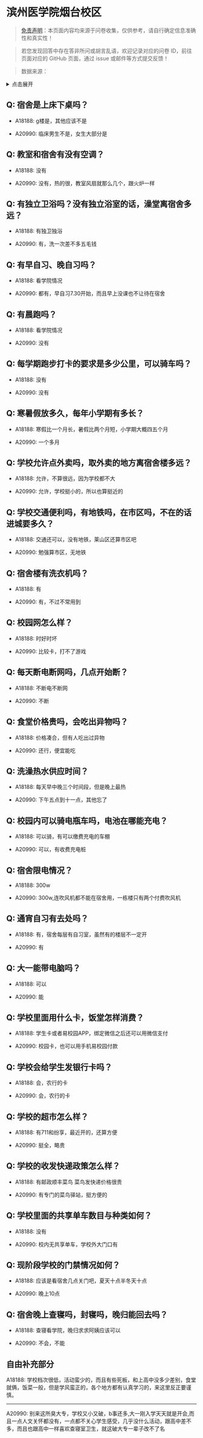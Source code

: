 # 滨州医学院烟台校区

> [免责声明](https://colleges.chat/#_3)：本页面内容均来源于问卷收集，仅供参考，请自行确定信息准确性和真实性！

> 若您发现回答中存在答非所问或胡言乱语，欢迎记录对应的问卷 ID，前往页面对应的 GitHub 页面，通过 issue 或邮件等方式提交反馈！

> 数据来源：

<details><summary>点击展开</summary>
<ul>
<li>A18188: 3214966119@qq.com (2023 年 06 月)</li>
<li>A20990: 匿名 (2023 年 09 月)</li>
</ul>
</details>

## Q: 宿舍是上床下桌吗？

- A18188: g楼是，其他应该不是

- A20990: 临床男生不是，女生大部分是

## Q: 教室和宿舍有没有空调？

- A18188: 没有

- A20990: 没有，热的很，教室风扇就那么几个，跟火炉一样

## Q: 有独立卫浴吗？没有独立浴室的话，澡堂离宿舍多远？

- A18188: 有独卫独浴

- A20990: 有，洗一次差不多五毛钱

## Q: 有早自习、晚自习吗？

- A18188: 看学院情况

- A20990: 都有，早自习7.30开始，而且早上没课也不让待在宿舍

## Q: 有晨跑吗？

- A18188: 看学院情况

- A20990: 没有

## Q: 每学期跑步打卡的要求是多少公里，可以骑车吗？

- A18188: 没有

- A20990: 没有

## Q: 寒暑假放多久，每年小学期有多长？

- A18188: 寒假比一个月长，暑假比两个月短，小学期大概四五个月

- A20990: 一个多月

## Q: 学校允许点外卖吗，取外卖的地方离宿舍楼多远？

- A18188: 允许，不算很远，因为学校都不大

- A20990: 允许，学校挺小的，所以也算挺近的

## Q: 学校交通便利吗，有地铁吗，在市区吗，不在的话进城要多久？

- A18188: 交通还可以，没有地铁，莱山区还算市区吧

- A20990: 勉强算市区，无地铁

## Q: 宿舍楼有洗衣机吗？

- A18188: 有

- A20990: 有，不过不常用到

## Q: 校园网怎么样？

- A18188: 时好时坏

- A20990: 比较卡，打不了游戏

## Q: 每天断电断网吗，几点开始断？

- A18188: 不断电不断网

- A20990: 不断

## Q: 食堂价格贵吗，会吃出异物吗？

- A18188: 价格凑合，但有人吃出过异物

- A20990: 还行，便宜能吃

## Q: 洗澡热水供应时间？

- A18188: 每天早中晚三个时间段，但是晚上最热

- A20990: 下午五点到十一点，其他忘了

## Q: 校园内可以骑电瓶车吗，电池在哪能充电？

- A18188: 可以骑，有可以缴费充电的车棚

- A20990: 可以，有收费充电桩

## Q: 宿舍限电情况？

- A18188: 300w

- A20990: 300w,连吹风机都不能在宿舍用，一栋楼只有两个付费吹风机

## Q: 通宵自习有去处吗？

- A18188: 有，宿舍每层有自习室，虽然有的楼层不一定开

- A20990: 有

## Q: 大一能带电脑吗？

- A18188: 可以

- A20990: 能

## Q: 学校里面用什么卡，饭堂怎样消费？

- A18188: 学生卡或者易校园APP，绑定微信之后还可以用微信支付

- A20990: 校园卡，也可以用手机易校园付款

## Q: 学校会给学生发银行卡吗？

- A18188: 会，农行的卡

- A20990: 会，农行的卡

## Q: 学校的超市怎么样？

- A18188: 有711和纷享，最近开的，还算方便

- A20990: 挺全，略贵

## Q: 学校的收发快递政策怎么样？

- A18188: 有邮政顺丰菜鸟 菜鸟发快递价格很贵

- A20990: 有专门的菜鸟驿站，挺方便的

## Q: 学校里面的共享单车数目与种类如何？

- A18188: 没有

- A20990: 校内无共享单车，学校外大门口有

## Q: 现阶段学校的门禁情况如何？

- A18188: 应该是看宿舍几点关门吧，夏天十点半冬天十点

- A20990: 晚上10点

## Q: 宿舍晚上查寝吗，封寝吗，晚归能回去吗？

- A18188: 查寝看学院，晚归求求阿姨应该可以

- A20990: 不会，不能

## 自由补充部分

A18188: 学校档次很低，活动蛮少的，而且有些死板，和上高中没多少差别，食堂就俩，饭菜一般，但是学风蛮正的，各个地方都有认真学习的，来这里反正要谨慎。

***

A20990: 别来这所臭大专，学校又小又破，b事还多,大一刚入学天天就是开会,而且一点人文关怀都没有，一点都不关心学生感受，几乎没什么活动，跟高中差不多，而且也跟高中一样喜欢查寝室卫生，就这破大专一辈子改不了名
